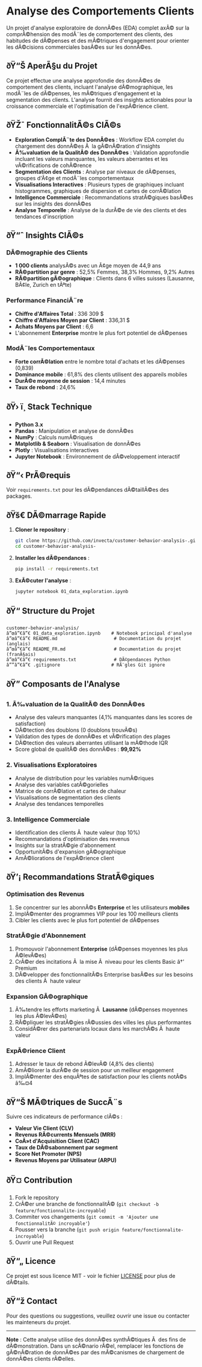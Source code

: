 ﻿# Analyse des Comportements Clients

Un projet d'analyse exploratoire de donnÃ©es (EDA) complet axÃ© sur la comprÃ©hension des modÃ¨les de comportement des clients, des habitudes de dÃ©penses et des mÃ©triques d'engagement pour orienter les dÃ©cisions commerciales basÃ©es sur les donnÃ©es.

## ðŸ“Š AperÃ§u du Projet

Ce projet effectue une analyse approfondie des donnÃ©es de comportement des clients, incluant l'analyse dÃ©mographique, les modÃ¨les de dÃ©penses, les mÃ©triques d'engagement et la segmentation des clients. L'analyse fournit des insights actionables pour la croissance commerciale et l'optimisation de l'expÃ©rience client.

## ðŸŽ¯ FonctionnalitÃ©s ClÃ©s

- **Exploration ComplÃ¨te des DonnÃ©es** : Workflow EDA complet du chargement des donnÃ©es Ã  la gÃ©nÃ©ration d'insights
- **Ã‰valuation de la QualitÃ© des DonnÃ©es** : Validation approfondie incluant les valeurs manquantes, les valeurs aberrantes et les vÃ©rifications de cohÃ©rence
- **Segmentation des Clients** : Analyse par niveaux de dÃ©penses, groupes d'Ã¢ge et modÃ¨les comportementaux
- **Visualisations Interactives** : Plusieurs types de graphiques incluant histogrammes, graphiques de dispersion et cartes de corrÃ©lation
- **Intelligence Commerciale** : Recommandations stratÃ©giques basÃ©es sur les insights des donnÃ©es
- **Analyse Temporelle** : Analyse de la durÃ©e de vie des clients et des tendances d'inscription

## ðŸ“ˆ Insights ClÃ©s

### DÃ©mographie des Clients
- **1 000 clients** analysÃ©s avec un Ã¢ge moyen de 44,9 ans
- **RÃ©partition par genre** : 52,5% Femmes, 38,3% Hommes, 9,2% Autres
- **RÃ©partition gÃ©ographique** : Clients dans 6 villes suisses (Lausanne, BÃ¢le, Zurich en tÃªte)

### Performance FinanciÃ¨re
- **Chiffre d'Affaires Total** : 336 309 $
- **Chiffre d'Affaires Moyen par Client** : 336,31 $
- **Achats Moyens par Client** : 6,6
- L'abonnement **Enterprise** montre le plus fort potentiel de dÃ©penses

### ModÃ¨les Comportementaux
- **Forte corrÃ©lation** entre le nombre total d'achats et les dÃ©penses (0,839)
- **Dominance mobile** : 61,8% des clients utilisent des appareils mobiles
- **DurÃ©e moyenne de session** : 14,4 minutes
- **Taux de rebond** : 24,6%

## ðŸ› ï¸ Stack Technique

- **Python 3.x**
- **Pandas** : Manipulation et analyse de donnÃ©es
- **NumPy** : Calculs numÃ©riques
- **Matplotlib & Seaborn** : Visualisation de donnÃ©es
- **Plotly** : Visualisations interactives
- **Jupyter Notebook** : Environnement de dÃ©veloppement interactif

## ðŸ“‹ PrÃ©requis

Voir `requirements.txt` pour les dÃ©pendances dÃ©taillÃ©es des packages.

## ðŸš€ DÃ©marrage Rapide

1. **Cloner le repository** :
   ```bash
   git clone https://github.com/invecta/customer-behavior-analysis-.git
   cd customer-behavior-analysis-
   ```

2. **Installer les dÃ©pendances** :
   ```bash
   pip install -r requirements.txt
   ```

3. **ExÃ©cuter l'analyse** :
   ```bash
   jupyter notebook 01_data_exploration.ipynb
   ```

## ðŸ“ Structure du Projet

```
customer-behavior-analysis/
â”œâ”€â”€ 01_data_exploration.ipynb    # Notebook principal d'analyse
â”œâ”€â”€ README.md                     # Documentation du projet (anglais)
â”œâ”€â”€ README_FR.md                  # Documentation du projet (franÃ§ais)
â”œâ”€â”€ requirements.txt              # DÃ©pendances Python
â””â”€â”€ .gitignore                   # RÃ¨gles Git ignore
```

## ðŸ” Composants de l'Analyse

### 1. Ã‰valuation de la QualitÃ© des DonnÃ©es
- Analyse des valeurs manquantes (4,1% manquantes dans les scores de satisfaction)
- DÃ©tection des doublons (0 doublons trouvÃ©s)
- Validation des types de donnÃ©es et vÃ©rification des plages
- DÃ©tection des valeurs aberrantes utilisant la mÃ©thode IQR
- Score global de qualitÃ© des donnÃ©es : **99,92%**

### 2. Visualisations Exploratoires
- Analyse de distribution pour les variables numÃ©riques
- Analyse des variables catÃ©gorielles
- Matrice de corrÃ©lation et cartes de chaleur
- Visualisations de segmentation des clients
- Analyse des tendances temporelles

### 3. Intelligence Commerciale
- Identification des clients Ã  haute valeur (top 10%)
- Recommandations d'optimisation des revenus
- Insights sur la stratÃ©gie d'abonnement
- OpportunitÃ©s d'expansion gÃ©ographique
- AmÃ©liorations de l'expÃ©rience client

## ðŸ’¡ Recommandations StratÃ©giques

### Optimisation des Revenus
1. Se concentrer sur les abonnÃ©s **Enterprise** et les utilisateurs **mobiles**
2. ImplÃ©menter des programmes VIP pour les 100 meilleurs clients
3. Cibler les clients avec le plus fort potentiel de dÃ©penses

### StratÃ©gie d'Abonnement
1. Promouvoir l'abonnement **Enterprise** (dÃ©penses moyennes les plus Ã©levÃ©es)
2. CrÃ©er des incitations Ã  la mise Ã  niveau pour les clients Basic â†’ Premium
3. DÃ©velopper des fonctionnalitÃ©s Enterprise basÃ©es sur les besoins des clients Ã  haute valeur

### Expansion GÃ©ographique
1. Ã‰tendre les efforts marketing Ã  **Lausanne** (dÃ©penses moyennes les plus Ã©levÃ©es)
2. RÃ©pliquer les stratÃ©gies rÃ©ussies des villes les plus performantes
3. ConsidÃ©rer des partenariats locaux dans les marchÃ©s Ã  haute valeur

### ExpÃ©rience Client
1. Adresser le taux de rebond Ã©levÃ© (4,8% des clients)
2. AmÃ©liorer la durÃ©e de session pour un meilleur engagement
3. ImplÃ©menter des enquÃªtes de satisfaction pour les clients notÃ©s â‰¤4

## ðŸ“Š MÃ©triques de SuccÃ¨s

Suivre ces indicateurs de performance clÃ©s :
- **Valeur Vie Client (CLV)**
- **Revenus RÃ©currents Mensuels (MRR)**
- **CoÃ»t d'Acquisition Client (CAC)**
- **Taux de DÃ©sabonnement par segment**
- **Score Net Promoter (NPS)**
- **Revenus Moyens par Utilisateur (ARPU)**

## ðŸ¤ Contribution

1. Fork le repository
2. CrÃ©er une branche de fonctionnalitÃ© (`git checkout -b feature/fonctionnalite-incroyable`)
3. Commiter vos changements (`git commit -m 'Ajouter une fonctionnalitÃ© incroyable'`)
4. Pousser vers la branche (`git push origin feature/fonctionnalite-incroyable`)
5. Ouvrir une Pull Request

## ðŸ“„ Licence

Ce projet est sous licence MIT - voir le fichier [LICENSE](LICENSE) pour plus de dÃ©tails.

## ðŸ“ž Contact

Pour des questions ou suggestions, veuillez ouvrir une issue ou contacter les mainteneurs du projet.

---

**Note** : Cette analyse utilise des donnÃ©es synthÃ©tiques Ã  des fins de dÃ©monstration. Dans un scÃ©nario rÃ©el, remplacer les fonctions de gÃ©nÃ©ration de donnÃ©es par des mÃ©canismes de chargement de donnÃ©es clients rÃ©elles.